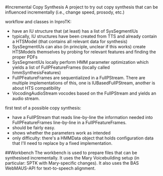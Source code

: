 #Incremental Copy Synthesis
A project to try out copy synthesis that can be influenced incrementally (i.e., change speed, prosody, etc.) 

workflow and classes in InproTK: 
 * have an IU structure that (at least) has a list of SysSegmentIUs
 * typically, IU structures have been created from TTS and already contain a HTSModel (that contains all relevant data for synthesis)  
 * SysSegmentIUs can also (in principle, unclear if this works) create HTSModels themselves by probing for relevant features and finding the proper PDFs 
 * SysSegmentIUs locally perform HMM parameter optimization which yields a list of FullPFeatureFrames (locally called hmmSynthesisFeatures)
 * FullPFeatureFrames are sequentialized in a FullPStream. There are multiple implementations of this, one is IUBasedFullPStream, another is about HTS compatibility
 * VocodingAudioStream vocodes based on the FullPStream and yields an audio stream.
 
first test of a possible copy synthesis:
 * have a FullPStream that reads line-by-line the information needed into FullPFeatureFrames line-by-line in a FullPFeatureFrames.
 * should be fairly easy.
 * shows whether the parameters work as intended
 * only difficulty: there's a HMMData object that holds configuration data that I'll need to replace by a fixed implementation.
  
##Workbench
The workbench is used to prepare files that can be synthesised incrementally. It uses the Mary Voicebuilding setup (in particular: SPTK with Mary-specific changes). It also uses the BAS WebMAUS-API for text-to-speech alignment. 
